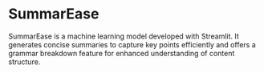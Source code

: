 # SummarEase
SummarEase is a machine learning model developed with Streamlit.  It generates concise summaries to capture key points efficiently and offers a grammar breakdown feature for enhanced understanding of content structure.
